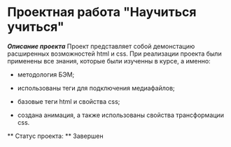 # Проектная работа "Научиться учиться" 

**_Описание проекта_** 
Проект представляет собой демонстацию расширенных возможностей html и css. 
При реализации проекта были применены все знания, которые были изученны в курсе, а именно: 

* методология БЭМ; 

* использованы теги для подключения медиафайлов; 

* базовые теги html и свойства css; 

* cоздана анимация, а также использованы свойства трансформации css. 

** Статус проекта: **
Завершен
